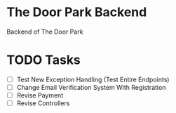 # The Door Park Backend

Backend of The Door Park

# TODO Tasks

- [ ] Test New Exception Handling (Test Entire Endpoints)
- [ ] Change Email Verification System With Registration
- [ ] Revise Payment
- [ ] Revise Controllers
